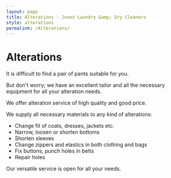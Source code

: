 ```yaml
---
layout: page
title: Alterations - Jones Laundry &amp; Dry Cleaners
style: alterations
permalink: /Alterations/
---
```


Alterations
===

It is difficult to find a pair of pants suitable for you.

But don't worry; we have an excellent tailor and all the necessary equipment for all your alteration needs.

We offer alteration service of high quality and good price.

We supply all necessary materials to any kind of alterations:

 * Change fit of coats, dresses, jackets etc.
 * Narrow, loosen or shorten bottoms
 * Shorten sleeves
 * Change zippers and elastics in both clothing and bags
 * Fix buttons, punch holes in belts
 * Repair holes

Our versatile service is open for all your needs.